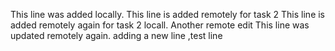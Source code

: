 This line was added locally.
This line is added remotely for task 2
This line is added remotely again for task 2 locall.
Another remote edit 
This line was updated remotely again.
adding a new line ,test line 
